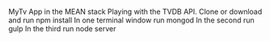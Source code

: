 MyTv App in the MEAN stack
Playing with the TVDB API.
Clone or download and run npm install
In one terminal window run mongod
In the second run gulp
In the third run node server
